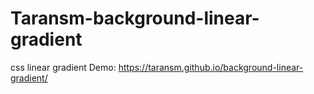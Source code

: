 # Taransm-background-linear-gradient
css linear gradient 
Demo: https://taransm.github.io/background-linear-gradient/
